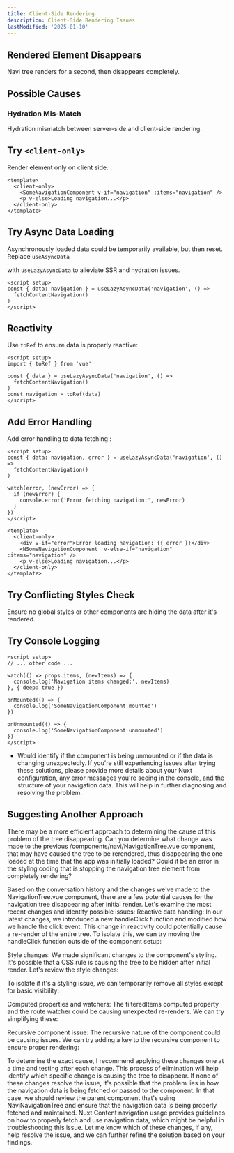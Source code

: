 ```yaml
---
title: Client-Side Rendering
description: Client-Side Rendering Issues
lastModified: '2025-01-10'
---
```


## Rendered Element Disappears

Navi tree renders for a second, then disappears completely.

## Possible Causes

### Hydration Mis-Match

Hydration mismatch between server-side and client-side rendering.

## Try `<client-only>`

Render element only on client side:

```vue
<template>
  <client-only>
    <SomeNavigationComponent v-if="navigation" :items="navigation" />
    <p v-else>Loading navigation...</p>
  </client-only>
</template>
```

## Try Async Data Loading

Asynchronously loaded data could be temporarily available, but then reset.  Replace `useAsyncData`

with `useLazyAsyncData` to alieviate SSR and hydration issues.

```vue
<script setup>
const { data: navigation } = useLazyAsyncData('navigation', () =>
  fetchContentNavigation()
)
</script>
```

## Reactivity

Use `toRef` to ensure data is properly reactive:

```vue
<script setup>
import { toRef } from 'vue'

const { data } = useLazyAsyncData('navigation', () =>
  fetchContentNavigation()
)
const navigation = toRef(data)
</script>
```

## Add Error Handling

Add error handling to data fetching :

```vue
<script setup>
const { data: navigation, error } = useLazyAsyncData('navigation', () =>
  fetchContentNavigation()
)

watch(error, (newError) => {
  if (newError) {
    console.error('Error fetching navigation:', newError)
  }
})
</script>

<template>
  <client-only>
    <div v-if="error">Error loading navigation: {{ error }}</div>
    <NSomeNavigationComponent  v-else-if="navigation" :items="navigation" />
    <p v-else>Loading navigation...</p>
  </client-only>
</template>
```

## Try Conflicting Styles Check

Ensure no global styles or other components are hiding the data after it's rendered.


## Try Console Logging


```vue
<script setup>
// ... other code ...

watch(() => props.items, (newItems) => {
  console.log('Navigation items changed:', newItems)
}, { deep: true })

onMounted(() => {
  console.log('SomeNavigationComponent mounted')
})

onUnmounted(() => {
  console.log('SomeNavigationComponent unmounted')
})
</script>
```
- Would identify if the component is being unmounted or if the data is changing unexpectedly.
If you're still experiencing issues after trying these solutions, please provide more details about your Nuxt configuration, any error messages you're seeing in the console, and the structure of your navigation data. This will help in further diagnosing and resolving the problem.


## Suggesting Another Approach

There may be a more efficient approach to determining the cause of this problem of the tree disappearing.  Can you determine what change was made to the previous /components/navi/NavigationTree.vue component, that may have caused the tree to be rerendered, thus disappearing the one loaded at the time that the app was initially loaded?  Could it be an error in the styling coding that is stopping the navigation tree element from completely rendering?


Based on the conversation history and the changes we've made to the NavigationTree.vue component, there are a few potential causes for the navigation tree disappearing after initial render. Let's examine the most recent changes and identify possible issues:
Reactive data handling: In our latest changes, we introduced a new handleClick function and modified how we handle the click event. This change in reactivity could potentially cause a re-render of the entire tree. To isolate this, we can try moving the handleClick function outside of the component setup:

<script setup lang="ts">
// ... other imports and code

const handleClick = (event: Event, item: any, toggleExpand: Function) => {
  if (hasChildren(item)) {
    event.preventDefault()
    toggleExpand(item._path)
  }
}
</script>
Style changes: We made significant changes to the component's styling. It's possible that a CSS rule is causing the tree to be hidden after initial render. Let's review the style changes:

<style scoped>
.nav-tree {
  padding-left: 0;
  list-style-type: none;
}

.nav-subtree {
  padding-left: 1rem;
  list-style-type: none;
}

li {
  margin-bottom: 0.5rem;
}

.nav-item {
  display: flex;
}

.nav-link {
  display: flex;
  align-items: center;
  text-decoration: none;
  color: inherit;
  width: 100%;
}

.link-text {
  flex-grow: 1;
}

.expand-icon {
  margin-left: 0.5em;
}
</style>
To isolate if it's a styling issue, we can temporarily remove all styles except for basic visibility:

<style scoped>
.nav-tree, .nav-subtree {
  display: block !important;
  visibility: visible !important;
}
</style>
Computed properties and watchers: The filteredItems computed property and the route watcher could be causing unexpected re-renders. We can try simplifying these:

<script setup lang="ts">
// ... other code

const filteredItems = computed(() => props.items)

// Remove the route watcher for now
// watch(() => route.path, ...)
</script>
Recursive component issue: The recursive nature of the component could be causing issues. We can try adding a key to the recursive component to ensure proper rendering:

<template>
  <!-- ... other template code ... -->
  <NaviNavigationTree
    v-if="expandedItems.has(item._path) && hasChildren(item)"
    :items="getFilteredChildren(item)"
    :depth="depth + 1"
    :key="item._path"
  />
  <!-- ... -->
</template>
To determine the exact cause, I recommend applying these changes one at a time and testing after each change. This process of elimination will help identify which specific change is causing the tree to disappear.
If none of these changes resolve the issue, it's possible that the problem lies in how the navigation data is being fetched or passed to the component. In that case, we should review the parent component that's using NaviNavigationTree and ensure that the navigation data is being properly fetched and maintained.
Nuxt Content navigation usage provides guidelines on how to properly fetch and use navigation data, which might be helpful in troubleshooting this issue.
Let me know which of these changes, if any, help resolve the issue, and we can further refine the solution based on your findings.
